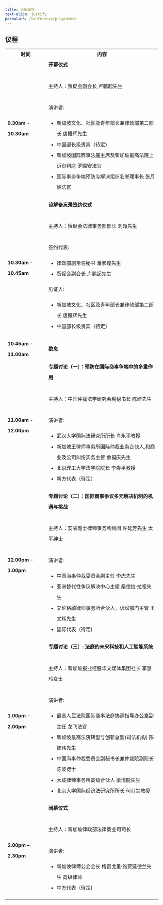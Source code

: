 ```yaml
---
title: 论坛议程
text-align: justify
permalink: /conference/programme/
---
```

<style>
table tr td ul li {
  font-size: 1rem; 
  }
table tr td {
  line-height: 2.2rem;
  }
</style>
## 议程

<table>
    <tr>
      <th>
        <b>时间</b>
      </th>
      <th>
        <b>内容</b>
      </th>
    </tr>
    <tr>
      <td><b>9.30am - 10.30am</b></td>
      <td><b>开幕仪式</b><br>
        <br>
        主持人：贸促会副会长  卢鹏起先生<br>
        <br>
        演讲者: <br>
        <ul>
          <li>新加坡文化、社区及青年部长兼律政部第二部长  唐振辉先生</li>
          <li>中国部长级贵宾（待定）</li>
          <li>新加坡国际商事法庭主席及新加坡最高法院上诉审判庭  罗赐安法官</li>
          <li>国际事务争端预防与解决组织名誉理事长  张月姣法官</li>
        </ul>
      </td>
    </tr>
    <tr>
      <td><b>10.30am - 10.45am</b></td>
      <td><b>谅解备忘录签约仪式</b><br>
        <br>
        主持人：贸促会法律事务部部长  刘超先生<br>
        <br>
        签约代表: <br>
        <ul>
          <li>律政部副常任秘书  潘家煌先生</li>
          <li>贸促会副会长  卢鹏起先生</li>
        </ul>
        见证人: <br>
        <ul>
          <li>新加坡文化、社区及青年部长兼律政部第二部长  唐振辉先生</li>
          <li>中国部长级贵宾（待定）</li>
        </ul>
      </td>
    </tr>
    <tr>
      <td><b>10.45am - 11.00am</b></td>
      <td><b>歇息</b><br>
      </td>
    </tr>
    <tr>
      <td><b>11.00am - 12.00pm</b></td>
      <td><b>专题讨论（一）：预防在国际商事争端中的多重作用</b><br>
        <br>
        主持人：中国仲裁法学研究会副秘书长  陈建先生 <br>
        <br>
        演讲者: <br>
        <ul>
          <li>武汉大学国际法研究所所长  肖永平教授</li>
          <li>新加坡王律师事务所国际仲裁业务合伙人,和商业及公司纠纷实务主管  曾福庆先生</li>
          <li>北京理工大学法学院院长  李寿平教授</li>
          <li>新方代表（待定）</li>
        </ul>
      </td>
    </tr>
    <tr>
      <td><b>12.00pm - 1.00pm</b></td>
      <td><b>专题讨论（二）：国际商事争议多元解决机制的机遇与挑战</b><br>
        <br>
        主持人：安睿雅士律师事务所顾问  许延芳先生 太平绅士 <br>
        <br>
        演讲者: <br>
        <ul>
          <li>中国海事仲裁委员会副主任  李虎先生</li>
          <li>亚洲替代性争议解决中心主席  桑德拉·拉祖先生</li>
          <li>艾伦格禧律师事务所合伙人，诉讼部门主管  王文辉先生</li>
          <li>国际代表（待定)</li>
        </ul>
      </td>
    </tr>
    <tr>
      <td><b>1.00pm - 2.00pm</b></td>
      <td><b>专题讨论（三）: 法庭的未来科技和人工智能系统</b><br>
        <br>
        主持人：新加坡报业控股华文媒体集团社长  李慧玲女士<br>
        <br>
        演讲者: <br>
        <ul>
           <li>最高人民法院国际商事法庭协调指导办公室副主任  龙飞法官</li>
          <li>新加坡最高法院转型与创新总监(司法机构)  陈建伟先生</li>
          <li>中国海事仲裁委员会副秘书长兼仲裁院副院长  陈波博士</li>
          <li>大成律师事务所高级合伙人  梁清龍先生</li>
          <li>北京大学国际经济法研究所所长  何其生教授</li>
        </ul>
      </td>
    </tr>
    <tr>
      <td><b>2.00pm – 2.30pm</b></td>
      <td><b>闭幕仪式</b><br>
        <br>
        主持人：新加坡律政部法律商业司司长<br>
        <br>
        演讲者: <br>
        <ul>
          <li>新加坡律师公会会长  格雷戈里·维贾延德兰先生 高级律师</li>
          <li>中方代表（待定)</li>
        </ul>
      </td>
    </tr>
  </table>

